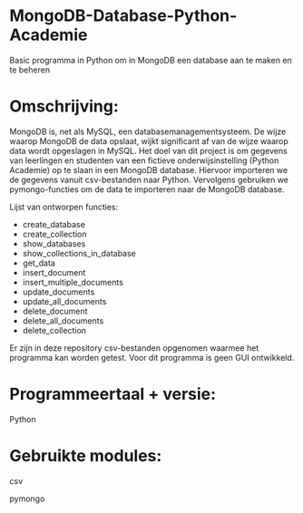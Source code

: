 # MongoDB-Database-Python-Academie
Basic programma in Python om in MongoDB een database aan te maken en te beheren

# Omschrijving:
MongoDB is, net als MySQL, een databasemanagementsysteem. De wijze waarop MongoDB de data opslaat, wijkt significant af van de wijze waarop data wordt opgeslagen in MySQL. Het doel van dit project is om gegevens van leerlingen en studenten van een fictieve onderwijsinstelling (Python Academie) op te slaan in een MongoDB database. Hiervoor importeren we de gegevens vanuit csv-bestanden naar Python. Vervolgens gebruiken we pymongo-functies om de data te importeren naar de MongoDB database.

Lijst van ontworpen functies:
- create_database
- create_collection
- show_databases
- show_collections_in_database
- get_data
- insert_document
- insert_multiple_documents
- update_documents
- update_all_documents
- delete_document
- delete_all_documents
- delete_collection

Er zijn in deze repository csv-bestanden opgenomen waarmee het programma kan worden getest.
Voor dit programma is geen GUI ontwikkeld.  

# Programmeertaal + versie:
Python

# Gebruikte modules:
csv

pymongo
